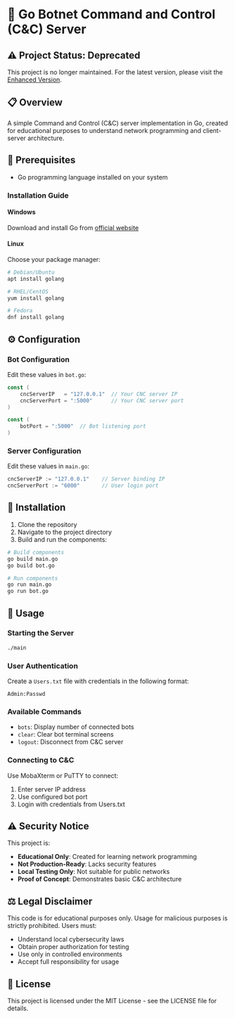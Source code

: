 # 🚀 Go Botnet Command and Control (C&C) Server

## ⚠️ Project Status: Deprecated
This project is no longer maintained. For the latest version, please visit the [Enhanced Version](https://github.com/Birdo1221/Better-Go-Cnc/).

## 📋 Overview
A simple Command and Control (C&C) server implementation in Go, created for educational purposes to understand network programming and client-server architecture.

## 🚦 Prerequisites
- Go programming language installed on your system

### Installation Guide

#### Windows
Download and install Go from [official website](https://go.dev/dl/)

#### Linux
Choose your package manager:
```bash
# Debian/Ubuntu
apt install golang

# RHEL/CentOS
yum install golang

# Fedora
dnf install golang
```

## ⚙️ Configuration

### Bot Configuration
Edit these values in `bot.go`:
```go
const (
    cncServerIP   = "127.0.0.1"  // Your CNC server IP
    cncServerPort = ":5000"      // Your CNC server port
)

const (
    botPort = ":5000"  // Bot listening port
)
```

### Server Configuration
Edit these values in `main.go`:
```go
cncServerIP := "127.0.0.1"    // Server binding IP
cncServerPort := "6000"       // User login port
```

## 🔧 Installation

1. Clone the repository
2. Navigate to the project directory
3. Build and run the components:

```bash
# Build components
go build main.go
go build bot.go

# Run components
go run main.go
go run bot.go
```

## 🚀 Usage

### Starting the Server
```bash
./main
```

### User Authentication
Create a `Users.txt` file with credentials in the following format:
```
Admin:Passwd
```

### Available Commands
- `bots`: Display number of connected bots
- `clear`: Clear bot terminal screens
- `logout`: Disconnect from C&C server

### Connecting to C&C
Use MobaXterm or PuTTY to connect:
1. Enter server IP address
2. Use configured bot port
3. Login with credentials from Users.txt

## ⚠️ Security Notice
This project is:
- **Educational Only**: Created for learning network programming
- **Not Production-Ready**: Lacks security features
- **Local Testing Only**: Not suitable for public networks
- **Proof of Concept**: Demonstrates basic C&C architecture

## ⚖️ Legal Disclaimer
This code is for educational purposes only. Usage for malicious purposes is strictly prohibited. Users must:
- Understand local cybersecurity laws
- Obtain proper authorization for testing
- Use only in controlled environments
- Accept full responsibility for usage

## 📝 License
This project is licensed under the MIT License - see the LICENSE file for details.
